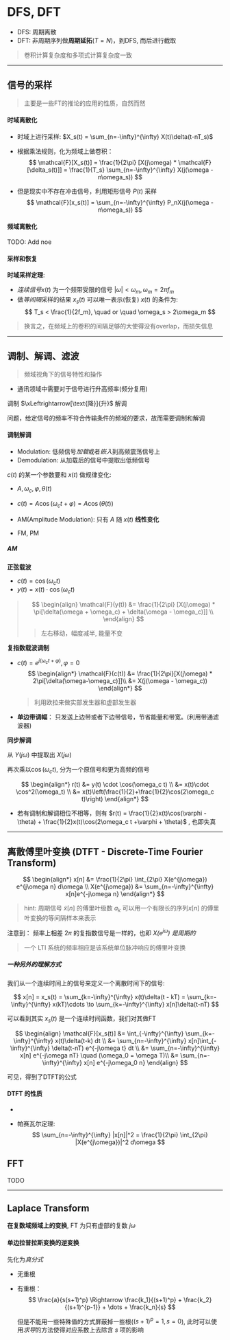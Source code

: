 # DFS, DFT

- DFS: 周期离散
- DFT: 非周期序列做**周期延拓**($T = N$)，到DFS, 而后进行截取

> 卷积计算复杂度和多项式计算复杂度一致


----

## 信号的采样

> 主要是一些FT的推论的应用的性质，自然而然

#### 时域离散化

- 时域上进行采样: $X_s(t) = \sum_{n=-\infty}^{\infty} X(t)\delta(t-nT_s)$
- 根据乘法规则，化为频域上做卷积：
    $$
        \mathcal{F}[X_s(t)] = \frac{1}{2\pi} [X(j\omega) * \mathcal{F}[\delta_s(t)]] = \frac{1}{T_s} \sum_{n=-\infty}^{\infty} X(j(\omega - n\omega_s))
    $$
    
- 但是现实中不存在冲击信号，利用矩形信号 $P(t)$ 采样
    $$
        \mathcal{F}[x_s(t)] = \sum_{n=-\infty}^{\infty} P_nX(j(\omega - n\omega_s))
    $$
    
#### 频域离散化

TODO: Add noe

#### 采样和恢复

**时域采样定理**:

- *连续信号*$x(t)$ 为一个频带受限的信号 $|\omega| < \omega_m, \omega_m = 2\pi f_m$
- 做*等间隔*采样的结果 $x_s(t)$ 可以唯一表示(恢复) $x(t)$ 的条件为:
    $$
        T_s < \frac{1}{2f_m}, \quad or \quad \omega_s > 2\omega_m
    $$

> 换言之，在频域上的卷积的间隔足够的大使得没有overlap，而损失信息

----

## 调制、解调、滤波

> 频域视角下的信号特性和操作

- 通讯领域中需要对于信号进行升高频率(频分复用)

调制 $\xLeftrightarrow[\text{降}]{升}$ 解调

问题，给定信号的频率不符合传输条件的频域的要求，故而需要调制和解调

#### 调制解调

- Modulation: 低频信号*加载*或者*嵌入*到高频震荡信号上
- Demodulation: 从加载后的信号中提取出低频信号

$c(t)$ 的某一个参数要和 $x(t)$ 做规律变化:
- $A, \omega_c, \varphi, \theta(t)$
- $c(t) = A\cos(\omega_c t + \varphi)=  A\cos(\theta(t))$

- AM(Amplitude Modulation): 只有 $A$ 随 $x(t)$ **线性变化**
- FM, PM

##### AM

**正弦载波**

- $c(t) = \cos(\omega_c t)$
- $y(t) = x(t)\cdot \cos(\omega_c t)$

> $$
> \begin{align}
> \mathcal{F}(y(t)) &= \frac{1}{2\pi} [X(j\omega) * \pi[\delta(\omega + \omega_c) + \delta(\omega - \omega_c)]] \\
> \end{align}
> $$
>> 左右移动，幅度减半, 能量不变

**复指数载波调制**

- $c(t) = e^{j(\omega_c t +\varphi)}, \varphi =0$
    $$
        \begin{align*}
            \mathcal{F}(c(t)) &= \frac{1}{2\pi}[X(j\omega) * 2\pi[\delta(\omega-\omega_c)]]\\
            &= X(j(\omega - \omega_c))
        \end{align*}
    $$
    > 利用欧拉来做实部发生器和虚部发生器
    
- **单边带调幅**： 只发送上边带或者下边带信号，节省能量和带宽。(利用带通滤波器)

**同步解调**

从 $Y(j\omega)$ 中提取出 $X(j\omega)$

再次乘以$\cos(\omega_c t)$, 分为一个原信号和更为高频的信号

$$
    \begin{align*}
        r(t) &= y(t) \cdot \cos(\omega_c t) \\
            &= x(t)\cdot \cos^2(\omega_t) \\
            &= x(t)\left(\frac{1}{2}+\frac{1}{2}\cos(2\omega_c t)\right) 
    \end{align*}
$$

- 若有调制和解调相位不相等，则有 $r(t) = \frac{1}{2}x(t)\cos(\varphi -\theta) + \frac{1}{2}x(t)\cos(2\omega_c t +\varphi + \theta)$ , 也即失真


----

## 离散傅里叶变换 (DTFT - Discrete-Time Fourier Transform)

$$
    \begin{align*}
        x[n] &= \frac{1}{2\pi} \int_{2\pi} X(e^{j\omega}) e^{j\omega n} d\omega \\
        X(e^{j\omega}) &= \sum_{n=-\infty}^{\infty} x[n]e^{-j\omega n}
    \end{align*}
$$

> hint: 周期信号 $\tilde{x}[n]$ 的傅里叶级数 $a_k$ 可以用一个有限长的序列$x[n]$ 的傅里叶变换的等间隔样本来表示

注意到： 频率上相差 $2\pi$ 的复指数信号是一样的，也即 *$X(e^{j\omega})$ 是周期的*

> 一个 LTI 系统的频率相应是该系统单位脉冲响应的傅里叶变换 

##### 一种另外的理解方式

我们从一个连续时间上的信号来定义一个离散时间下的信号:

$$
  x[n] = x_s(t) = \sum_{k=-\infty}^{\infty} x(t)\delta(t - kT)  = \sum_{k=-\infty}^{\infty} x(kT)\cdots \to \sum_{k=-\infty}^{\infty} x[n]\delta(t-nT)
$$

可以看到其实 $x_s(t)$ 是一个连续时间函数，我们对其做FT

$$
  \begin{align}
    \mathcal{F}[x_s(t)] &= \int_{-\infty}^{\infty} \sum_{k=-\infty}^{\infty}  x(t)\delta(t-k) dt \\
      &= \sum_{n=-\infty}^{\infty} x[n]\int_{-\infty}^{\infty} \delta(t-nT) e^{-j\omega t} dt \\
      &= \sum_{n=-\infty}^{\infty} x[n] e^{-j\omega nT} \quad (\omega_0 = \omega T)\\
      &= \sum_{n=-\infty}^{\infty} x[n] e^{-j\omega_0 n}
  \end{align}
$$

可见，得到了DTFT的公式

#### DTFT 的性质

- 

- 帕赛瓦尔定理:
    $$
        \sum_{n=-\infty}^{\infty} |x[n]|^2 = \frac{1}{2\pi} \int_{2\pi} |X(e^{j\omega})|^2 d\omega
    $$
    

## FFT

TODO

----

## Laplace Transform

**在复数域频域上的变换**, FT 为只有虚部的复数 $j\omega$

#### 单边拉普拉斯变换的逆变换

先化为*真分式*

- 无重根
- 有重根：
    $$
        \frac{a}{s(s+1)^p} \Rightarrow \frac{k_1}{(s+1)^p} + \frac{k_2}{(s+1)^{p-1}} + \dots + \frac{k_n}{s}
    $$
    
    但是不能用一些特殊值的方式屏蔽掉一些根($(s+1)^p =1, s=0$), 此时可以使用*求导*的方法使得对应系数上去除含 $s$ 项的影响